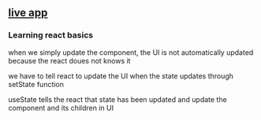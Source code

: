 ## [live app](saad-saif-class-3-part-2-bootcamp2020.surge.sh)

### Learning react basics

when we simply update the component, the UI is not automatically updated because the react doues not knows it

we have to tell react to update the UI when the state updates through setState function

useState tells the react that state has been updated and update the component and its children in UI
